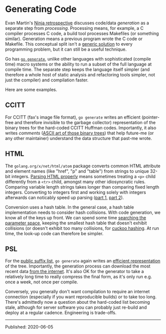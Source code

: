 # Generating Code

Evan Martin's [Ninja
retrospective](http://neugierig.org/software/blog/2020/05/ninja.html) discusses
code/data *generation* as a separate step from *processing*. Processing means,
for example, a C compiler processes C code, a build tool processes Makefiles
(or something similar). Generation means a previous program wrote the C code or
Makefile. This conceptual split isn't a [generic
solution](https://blog.golang.org/why-generics) to every programming problem,
but it can still be a useful technique.

Go has [`go generate`](https://blog.golang.org/generate), unlike other
languages with sophisticated (compile time) macro systems or the ability to run
a subset of the full language at compile time. The separate step keeps the
language itself simpler (and therefore a whole host of static analysis and
refactoring tools simpler, not just the compiler) and compilation faster.

Here are some examples.


## CCITT

For CCITT (fax's image file format), `go generate` writes an efficient
(pointer-free and therefore invisible to the garbage collector) representation
of the binary trees for the hard-coded CCITT Huffman codes. Importantly, it
also writes *comments* ([ASCII art of those binary
trees](https://github.com/golang/image/blob/58c23975cae11f062d4b3b0c143fe248faac195d/ccitt/table.go#L32-L54))
that help future-me (or any other maintainer) understand the data structure
that past-me wrote.


## HTML

The `golang.org/x/net/html/atom` package converts common HTML attribute and
element names (like "href", "p" and "table") from strings to unique 32-bit
integers. [Parsing HTML
properly](https://html.spec.whatwg.org/multipage/parsing.html#parsing) means
sometimes treating a `<p>` child differently from a `<tr>` child, amongst many
other idiosyncratic rules. Comparing variable length strings takes longer than
comparing fixed length integers. Converting to integers first and working
solely with integers afterwards can noticably speed up parsing ([part
1](https://github.com/golang/go/commit/cd21eff70520a433f6ee67819e539b2ebe043120),
[part
2](https://github.com/golang/go/commit/c8fac7b9676a84778280b44684e76f930e7f0bd0)).

Conversion uses a hash table. In the general case, a hash table implementation
needs to consider hash collisions. With code generation, we know all of the
keys up front. We can spend some time [searching the parameter
space](https://github.com/golang/net/blob/627f9648deb96c27737b83199d44bb5c1010cbcf/html/atom/gen.go#L92),
keeping the smallest hash table that doesn't exhibit collisions (or doesn't
exhibit too many collisions, for [cuckoo
hashing](https://en.wikipedia.org/wiki/Cuckoo_hashing). At run time, the
look-up code can therefore be simpler.


## PSL

For the [public suffix list](https://publicsuffix.org/), `go generate` again
writes an [efficient
representation](https://github.com/golang/net/blob/master/publicsuffix/table.go)
of the tree. Importantly, the generation process can download the most recent
data [from the
internet](https://github.com/golang/net/blob/3c3fba18258b2a1398a025a6aeb7374d2a470009/publicsuffix/gen.go#L94).
It's also OK for the generator to take a relatively long time to really
compress the final form, as it's only run e.g. once a week, not once per
compile.

Conversely, you generally don't want compilation to require an internet
connection (especially if you want reproducible builds) or to take too long.
There's admittedly now a question about the hard-coded list becoming stale,
although for server software you can probably just re-build and deploy at a
regular cadence. Engineering is trade-offs.


---

Published: 2020-06-05
